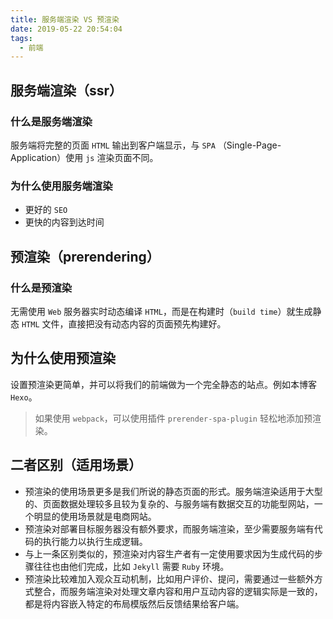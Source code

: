 ```yaml
---
title: 服务端渲染 VS 预渲染
date: 2019-05-22 20:54:04
tags:
  - 前端
---
```


## 服务端渲染（ssr）

### 什么是服务端渲染

服务端将完整的页面 `HTML` 输出到客户端显示，与 `SPA` （Single-Page-Application）使用 `js` 渲染页面不同。

<!-- more -->

### 为什么使用服务端渲染

- 更好的 `SEO`
- 更快的内容到达时间

## 预渲染（prerendering）

### 什么是预渲染

无需使用 `Web` 服务器实时动态编译 `HTML`，而是在构建时（`build time`）就生成静态 `HTML` 文件，直接把没有动态内容的页面预先构建好。

## 为什么使用预渲染

设置预渲染更简单，并可以将我们的前端做为一个完全静态的站点。例如本博客 `Hexo`。

> 如果使用 `webpack`，可以使用插件 `prerender-spa-plugin` 轻松地添加预渲染。

## 二者区别（适用场景）

- 预渲染的使用场景更多是我们所说的静态页面的形式。服务端渲染适用于大型的、页面数据处理较多且较为复杂的、与服务端有数据交互的功能型网站，一个明显的使用场景就是电商网站。
- 预渲染对部署目标服务器没有额外要求，而服务端渲染，至少需要服务端有代码的执行能力以执行生成逻辑。
- 与上一条区别类似的，预渲染对内容生产者有一定使用要求因为生成代码的步骤往往也由他们完成，比如 `Jekyll` 需要 `Ruby` 环境。
- 预渲染比较难加入观众互动机制，比如用户评价、提问，需要通过一些额外方式整合，而服务端渲染对处理文章内容和用户互动内容的逻辑实际是一致的，都是将内容嵌入特定的布局模版然后反馈结果给客户端。
